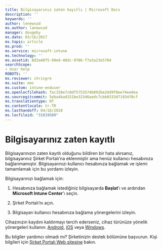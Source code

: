 ```yaml
---
title: Bilgisayarınız zaten kayıtlı | Microsoft Docs
description: ''
keywords: ''
author: lenewsad
ms.author: lanewsad
manager: dougeby
ms.date: 03/16/2017
ms.topic: article
ms.prod: ''
ms.service: microsoft-intune
ms.technology: ''
ms.assetid: 8d3a40f5-99e9-48dc-9706-f7a3a23e5704
searchScope:
- User help
ROBOTS: ''
ms.reviewer: chrisgre
ms.suite: ems
ms.custom: intune-enduser
ms.openlocfilehash: fac158e7c0df5753574b092be24d9f8ee74eedea
ms.sourcegitcommit: 5eba4bad151be32346aedc7cbb0333d71934f8cf
ms.translationtype: HT
ms.contentlocale: tr-TR
ms.lasthandoff: 04/16/2018
ms.locfileid: "31019509"
---
```

# <a name="your-computer-is-already-enrolled"></a>Bilgisayarınız zaten kayıtlı

Bilgisayarınızın zaten kayıtlı olduğunu bildiren bir hata alırsanız, bilgisayarınız Şirket Portalı’na eklenmiştir ama henüz kullanıcı hesabınıza bağlanmamıştır. Bilgisayarınızı kullanıcı hesabınıza bağlamak ve işlemi tamamlamak için bu yordamı izleyin.  

Bilgisayarınızı bağlamak için:

1.  Hesabınıza bağlamak istediğiniz bilgisayarda **Başlat**’ı ve ardından **Microsoft Intune Center**'ı seçin.

2.  Şirket Portalı’nı açın.

3.  Bilgisayarı kullanıcı hesabınıza bağlama yönergelerini izleyin.

Cihazınızın kaydını kaldırmayı tercih ederseniz, cihaz türünüze yönelik yönergeleri kullanın: [Android](unenroll-your-device-from-intune-android.md), [iOS](unenroll-your-device-from-intune-ios.md) veya [Windows](unenroll-your-device-from-intune-windows.md).

Bu bilgiler yardımcı olmadı mı? Şirketinizin destek bölümüne başvurun. Kişi bilgileri için [Şirket Portalı Web sitesine](https://portal.manage.microsoft.com#HelpDeskDialog) bakın.
